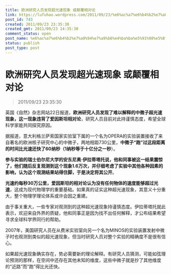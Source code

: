 ```yaml
---
title: 欧洲研究人员发现超光速现象 或颠覆相对论
link: https://lufuhao.wordpress.com/2011/09/23/%e6%ac%a7%e6%b4%b2%e7%a0%94%e7%a9%b6%e4%ba%ba%e5%91%98%e5%8f%91%e7%8e%b0%e8%b6%85%e5%85%89%e9%80%9f%e7%8e%b0%e8%b1%a1-%e6%88%96%e9%a2%a0%e8%a6%86%e7%9b%b8%e5%af%b9%e8%ae%ba/
post_id: 743
created: 2011/09/23 23:35:30
created_gmt: 2011/09/23 14:35:30
comment_status: open
post_name: %e6%ac%a7%e6%b4%b2%e7%a0%94%e7%a9%b6%e4%ba%ba%e5%91%98%e5%8f%91%e7%8e%b0%e8%b6%85%e5%85%89%e9%80%9f%e7%8e%b0%e8%b1%a1-%e6%88%96%e9%a2%a0%e8%a6%86%e7%9b%b8%e5%af%b9%e8%ae%ba
status: publish
post_type: post
---
```


# 欧洲研究人员发现超光速现象 或颠覆相对论

> 2011/09/23 23:35:30

 

英国《自然》杂志网站22日报道，**欧洲研究人员发现了难以解释的中微子超光速现象，这一现象违背了爱因斯坦相对论**，研究人员目前对此持谨慎态度，希望全球科学家能共同探究原因。 

据报道，意大利格兰萨索国家实验室下属的一个名为OPERA的实验装置接收了来自著名的欧洲核子研究中心的中微子，两地相距730公里，**中微子“跑”过这段距离的时间比光速还快了60纳秒（1纳秒等于十亿分之一秒**）。 

**参与实验的瑞士伯尔尼大学的安东尼奥·伊拉蒂塔托说，他和同事被这一结果震惊了，他们随后反复观测到这个现象1.6万次，并仔细考虑了实验中其他各种因素的影响，认为这个观测结果站得住脚，于是决定将其公开**。 

**光速约每秒30万公里，爱因斯坦的相对论认为没有任何物体的速度能够超过光速**，这成为现代物理学的重要基础。如果真的证实这种超光速现象，其意义十分重大，整个物理学理论体系或许会因之重建。 

由于事关重大，一些专家对观测到的这种超光速现象持谨慎态度。伊拉蒂塔托就此表示，欢迎来自外界的质疑，他和同事正是因为找不出任何解释，才公布结果希望寻求全球科学界同行的帮助。 

2007年，美国研究人员在从费米实验室向另一个名为MINOS的实验装置发射中微子时也观测到类似的超光速现象，但当时研究人员对整个实验的精确度不是很有信心。 

如果超光速现象确实存在，势必需要新的理论解释。有研究人员猜测，可能如弦理论预测的那样，在空间中还存在其他未知的维度，这些中微子就是抄了其他维度的“近路”而“跑”得比光还快。
